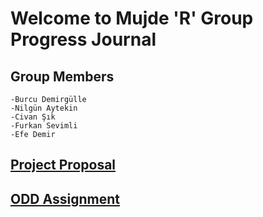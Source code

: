 # Welcome to Mujde 'R' Group Progress Journal

## Group Members 
    -Burcu Demirgülle
    -Nilgün Aytekin
    -Civan Şık
    -Furkan Sevimli
    -Efe Demir

## [Project Proposal](https://pjournal.github.io/mef03g-mujde-r//ProjectProposal.html)
  
## [ODD Assignment](https://pjournal.github.io/mef03g-mujde-r//ODDAssignment.html)
